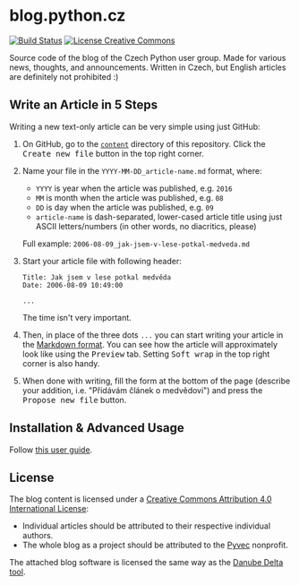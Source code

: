 # blog.python.cz

[![Build Status](https://travis-ci.org/pyvec/blog.python.cz.svg?branch=master)](https://travis-ci.org/pyvec/blog.python.cz)
[![License Creative Commons](https://img.shields.io/badge/license-CC-000000.svg)](http://creativecommons.org/licenses/by/4.0/)

Source code of the blog of the Czech Python user group. Made for various news, thoughts, and announcements. Written in Czech, but English articles are definitely not prohibited :)

## Write an Article in 5 Steps

Writing a new text-only article can be very simple using just GitHub:

1.  On GitHub, go to the [`content`](https://github.com/pyvec/blog.python.cz/tree/master/content) directory of this repository. Click the <kbd>Create new file</kbd> button in the top right corner.
2.  Name your file in the `YYYY-MM-DD_article-name.md` format, where:

    - `YYYY` is year when the article was published, e.g. `2016`
    - `MM` is month when the article was published, e.g. `08`
    - `DD` is day when the article was published, e.g. `09`
    - `article-name` is dash-separated, lower-cased article title using just ASCII letters/numbers (in other words, no diacritics, please)

    Full example: `2006-08-09_jak-jsem-v-lese-potkal-medveda.md`
3.  Start your article file with following header:

    ```
    Title: Jak jsem v lese potkal medvěda
    Date: 2006-08-09 10:49:00

    ...
    ```

    The time isn't very important.
4.  Then, in place of the three dots `...` you can start writing your article in the [Markdown format](https://guides.github.com/features/mastering-markdown/). You can see how the article will approximately look like using the <kbd>Preview</kbd> tab. Setting <kbd>Soft wrap</kbd> in the top right corner is also handy.
5.  When done with writing, fill the form at the bottom of the page (describe your addition, i.e. "Přidávám článek o medvědovi") and press the <kbd>Propose new file</kbd> button.

## Installation & Advanced Usage

Follow [this user guide](https://github.com/honzajavorek/danube-delta/blob/master/user-guide.rst).

## License

The blog content is licensed under a [Creative Commons Attribution 4.0 International License](http://creativecommons.org/licenses/by/4.0/):

-   Individual articles should be attributed to their respective individual authors.
-   The whole blog as a project should be attributed to the [Pyvec](http://pyvec.org/) nonprofit.

The attached blog software is licensed the same way as the [Danube Delta tool](https://github.com/honzajavorek/danube-delta/blob/master/LICENSE).
